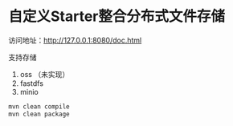 # 自定义Starter整合分布式文件存储

访问地址：http://127.0.0.1:8080/doc.html 

支持存储

1. oss （未实现）
2. fastdfs
3. minio

```bash
mvn clean compile
mvn clean package
```